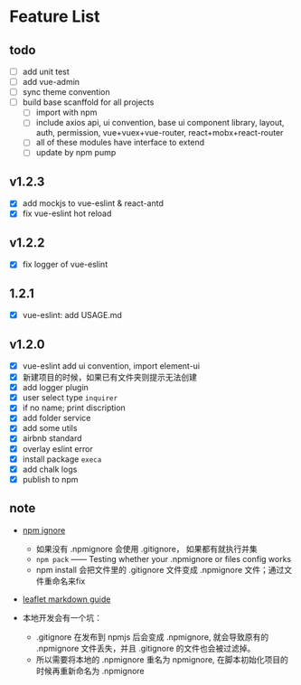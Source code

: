 # Feature List

## todo
- [ ] add unit test
- [ ] add vue-admin
- [ ] sync theme convention
- [ ] build base scanffold for all projects
  - [ ] import with npm
  - [ ] include axios api, ui convention, base ui component library, layout, auth, permission, vue+vuex+vue-router, react+mobx+react-router
  - [ ] all of these modules have interface to extend
  - [ ] update by npm pump

## v1.2.3
- [x] add mockjs to vue-eslint & react-antd
- [x] fix vue-eslint hot reload

## v1.2.2
- [x] fix logger of vue-eslint

## 1.2.1
- [x] vue-eslint: add USAGE.md

## v1.2.0
- [x] vue-eslint add ui convention, import element-ui
- [x] 新建项目的时候，如果已有文件夹则提示无法创建
- [x] add logger plugin
- [x] user select type `inquirer`
- [x] if no name; print discription
- [x] add folder service
- [x] add some utils
- [x] airbnb standard
- [x] overlay eslint error
- [x] install package `execa`
- [x] add chalk logs
- [x] publish to npm

## note
- [npm ignore](https://docs.npmjs.com/misc/developers#keeping-files-out-of-your-package)
  - 如果没有 .npmignore 会使用 .gitignore， 如果都有就执行并集
  - `npm pack` —— Testing whether your .npmignore or files config works
  - npm install 会把文件里的 .gitignore 文件变成 .npmignore 文件；通过文件重命名来fix
- [leaflet markdown guide](https://github.com/Leaflet/Leaflet/blob/master/PLUGIN-GUIDE.md#demo)

- 本地开发会有一个坑：
  - .gitignore 在发布到 npmjs 后会变成 .npmignore, 就会导致原有的 .npmignore 文件丢失，并且 .gitignore 的文件也会被过滤掉。
  - 所以需要将本地的 .npmignore 重名为 npmignore, 在脚本初始化项目的时候再重新命名为 .npmignore
